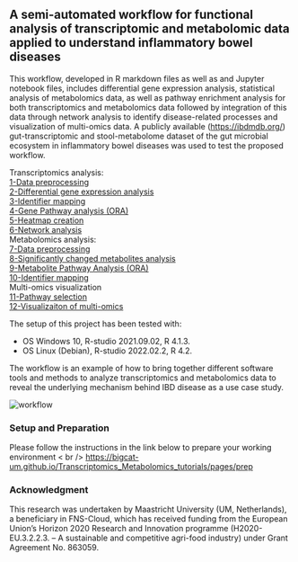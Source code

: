 ## A semi-automated workflow for functional analysis of transcriptomic and metabolomic data applied to understand inflammatory bowel diseases

This workflow, developed in R markdown files as well as and Jupyter notebook files, includes differential gene expression analysis, statistical analysis of metabolomics data, as well as pathway enrichment analysis for both transcriptomics and metabolomics data followed by integration of this data through network analysis to identify disease-related processes and visualization of multi-omics data. A publicly available (https://ibdmdb.org/) gut-transcriptomic and stool-metabolome dataset of the gut microbial ecosystem in inflammatory bowel diseases was used to test the proposed workflow. 

Transcriptomics analysis:  
[1-Data preprocessing](https://github.com/BiGCAT-UM/Transcriptomics_Metabolomics_Analysis/tree/master/transcriptomics_analysis/1-data_preprocessing)<br /> 
[2-Differential gene expression analysis](/transcriptomics_analysis/2-differential_gene_expression_analysis/)<br />
[3-Identifier mapping](/transcriptomics_analysis/3-identifier_mapping/)<br />
[4-Gene Pathway analysis (ORA)](/transcriptomics_analysis/4-pathway_analysis/)<br />
[5-Heatmap creation](/transcriptomics_analysis/5-create_heatmap/)<br />
[6-Network analysis](/transcriptomics_analysis/6-network_analysis)<br />
Metabolomics analysis:  
[7-Data preprocessing](metabolomics_analysis/7-metabolite_data_preprocessing/)<br />
[8-Significantly changed metabolites analysis](metabolomics_analysis/8-significantly_changed_metabolites_analysis/)<br />
[9-Metabolite Pathway Analysis (ORA)](metabolomics_analysis/9-metabolite_pathway_analysis/)<br />
[10-Identifier mapping](metabolomics_analysis/10-identifier_mapping/)<br />
Multi-omics visualization<br />
[11-Pathway selection](visualization_multiomics/11-pathway_selection/)<br />
[12-Visualizaiton of multi-omics](visualization_multiomics/12-visualization/)<br />

The setup of this project has been tested with:
- OS Windows 10, R-studio 2021.09.02, R 4.1.3.
- OS Linux (Debian), R-studio 2022.02.2, R 4.2.

The workflow is an example of how to bring together different software tools and methods to analyze transcriptomics and metabolomics data to reveal the underlying mechanism behind IBD disease as a use case study.

![workflow](https://user-images.githubusercontent.com/65600609/194023024-aa22130f-570c-4273-8e56-952dfe6f84d8.jpg)

### Setup and Preparation
Please follow the instructions in the link below to prepare your working environment < br />
https://bigcat-um.github.io/Transcriptomics_Metabolomics_tutorials/pages/prep

### Acknowledgment

This research was undertaken by Maastricht University (UM, Netherlands), a beneficiary in FNS-Cloud, which has received funding from the European Union’s Horizon 2020 Research and Innovation programme (H2020-EU.3.2.2.3. – A sustainable and competitive agri-food industry) under Grant Agreement No. 863059.
